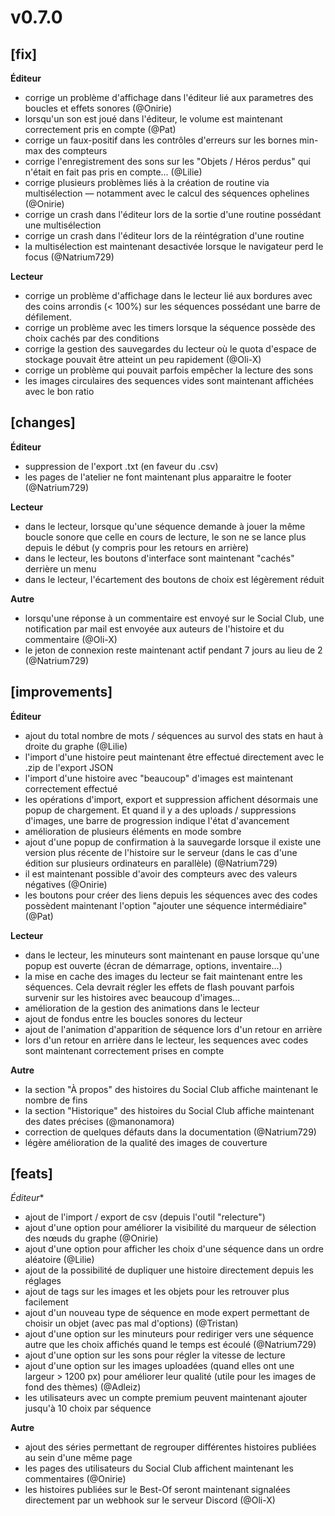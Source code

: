 # v0.7.0

## [fix]
**Éditeur**
+ corrige un problème d'affichage dans l'éditeur lié aux parametres des boucles et effets sonores (@Onirie)
+ lorsqu'un son est joué dans l'éditeur, le volume est maintenant correctement pris en compte (@Pat)
+ corrige un faux-positif dans les contrôles d'erreurs sur les bornes min-max des compteurs
+ corrige l'enregistrement des sons sur les "Objets / Héros perdus" qui n'était en fait pas pris en compte... (@Lilie)
+ corrige plusieurs problèmes liés à la création de routine via multisélection — notamment avec le calcul des séquences ophelines (@Onirie)
+ corrige un crash dans l'éditeur lors de la sortie d'une routine possédant une multisélection
+ corrige un crash dans l'éditeur lors de la réintégration d'une routine
+ la multisélection est maintenant desactivée lorsque le navigateur perd le focus (@Natrium729)

**Lecteur**
+ corrige un problème d'affichage dans le lecteur lié aux bordures avec des coins arrondis (< 100%) sur les séquences possédant une barre de défilement.
+ corrige un problème avec les timers lorsque la séquence possède des choix cachés par des conditions
+ corrige la gestion des sauvegardes du lecteur où le quota d'espace de stockage pouvait être atteint un peu rapidement (@Oli-X)
+ corrige un problème qui pouvait parfois empêcher la lecture des sons
+ les images circulaires des sequences vides sont maintenant affichées avec le bon ratio

## [changes]
**Éditeur**
+ suppression de l'export .txt (en faveur du .csv)
+ les pages de l'atelier ne font maintenant plus apparaitre le footer (@Natrium729)

**Lecteur**
+ dans le lecteur, lorsque qu'une séquence demande à jouer la même boucle sonore que celle en cours de lecture, le son ne se lance plus depuis le début (y compris pour les retours en arrière)
+ dans le lecteur, les boutons d'interface sont maintenant "cachés" derrière un menu
+ dans le lecteur, l'écartement des boutons de choix est légèrement réduit

**Autre**
+ lorsqu'une réponse à un commentaire est envoyé sur le Social Club, une notification par mail est envoyée aux auteurs de l'histoire et du commentaire (@Oli-X)
+ le jeton de connexion reste maintenant actif pendant 7 jours au lieu de 2 (@Natrium729)

## [improvements]
**Éditeur**
+ ajout du total nombre de mots / séquences au survol des stats en haut à droite du graphe (@Lilie)
+ l'import d'une histoire peut maintenant être effectué directement avec le .zip de l'export JSON
+ l'import d'une histoire avec "beaucoup" d'images est maintenant correctement effectué
+ les opérations d'import, export et suppression affichent désormais une popup de chargement. Et quand il y a des uploads / suppressions d'images, une barre de progression indique l'état d'avancement
+ amélioration de plusieurs éléments en mode sombre
+ ajout d'une popup de confirmation à la sauvegarde lorsque il existe une version plus récente de l'histoire sur le serveur (dans le cas d'une édition sur plusieurs ordinateurs en parallèle) (@Natrium729)
+ il est maintenant possible d'avoir des compteurs avec des valeurs négatives (@Onirie)
+ les boutons pour créer des liens depuis les séquences avec des codes possèdent maintenant l'option "ajouter une séquence intermédiaire" (@Pat)

**Lecteur**
+ dans le lecteur, les minuteurs sont maintenant en pause lorsque qu'une popup est ouverte (écran de démarrage, options, inventaire...)
+ la mise en cache des images du lecteur se fait maintenant entre les séquences. Cela devrait régler les effets de flash pouvant parfois survenir sur les histoires avec beaucoup d'images...
+ amélioration de la gestion des animations dans le lecteur
+ ajout de fondus entre les boucles sonores du lecteur
+ ajout de l'animation d'apparition de séquence lors d'un retour en arrière
+ lors d'un retour en arrière dans le lecteur, les sequences avec codes sont maintenant correctement prises en compte

**Autre**
+ la section "À propos" des histoires du Social Club affiche maintenant le nombre de fins
+ la section "Historique" des histoires du Social Club affiche maintenant des dates précises (@manonamora)
+ correction de quelques défauts dans la documentation (@Natrium729)
+ légère amélioration de la qualité des images de couverture

## [feats]
*Éditeur**
+ ajout de l'import / export de csv (depuis l'outil "relecture")
+ ajout d'une option pour améliorer la visibilité du marqueur de sélection des nœuds du graphe (@Onirie)
+ ajout d'une option pour afficher les choix d'une séquence dans un ordre aléatoire (@Lilie)
+ ajout de la possibilité de dupliquer une histoire directement depuis les réglages
+ ajout de tags sur les images et les objets pour les retrouver plus facilement
+ ajout d'un nouveau type de séquence en mode expert permettant de choisir un objet (avec pas mal d'options) (@Tristan)
+ ajout d'une option sur les minuteurs pour rediriger vers une séquence autre que les choix affichés quand le temps est écoulé (@Natrium729)
+ ajout d'une option sur les sons pour régler la vitesse de lecture
+ ajout d'une option sur les images uploadées (quand elles ont une largeur > 1200 px) pour améliorer leur qualité (utile pour les images de fond des thèmes) (@Adleiz)
+ les utilisateurs avec un compte premium peuvent maintenant ajouter jusqu'à 10 choix par séquence

**Autre**
+ ajout des séries permettant de regrouper différentes histoires publiées au sein d'une même page
+ les pages des utilisateurs du Social Club affichent maintenant les commentaires (@Onirie)
+ les histoires publiées sur le Best-Of seront maintenant signalées directement par un webhook sur le serveur Discord (@Oli-X)
